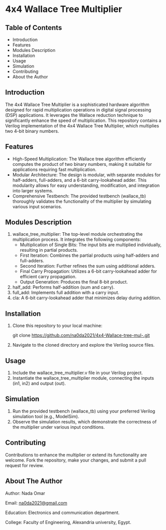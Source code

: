 # 4x4 Wallace Tree Multiplier

## Table of Contents
- Introduction
- Features
- Modules Description
- Installation
- Usage
- Simulation
- Contributing
- About the Author

## Introduction
The 4x4 Wallace Tree Multiplier is a sophisticated hardware algorithm designed for rapid multiplication operations in digital signal processing (DSP) applications. It leverages the Wallace reduction technique to significantly enhance the speed of multiplication. This repository contains a Verilog implementation of the 4x4 Wallace Tree Multiplier, which multiplies two 4-bit binary numbers.

## Features
- High-Speed Multiplication: The Wallace tree algorithm efficiently computes the product of two binary numbers, making it suitable for applications requiring fast multiplication.
- Modular Architecture: The design is modular, with separate modules for half-adders, full-adders, and a 6-bit carry-lookahead adder. This modularity allows for easy understanding, modification, and integration into larger systems.
- Comprehensive Testbench: The provided testbench (wallace_tb) thoroughly validates the functionality of the multiplier by simulating various input scenarios.

## Modules Description
1. wallace_tree_multiplier: The top-level module orchestrating the multiplication process. It integrates the following components:
   - Multiplication of Single Bits: The input bits are multiplied individually, resulting in partial products.
   - First Iteration: Combines the partial products using half-adders and full-adders.
   - Second Iteration: Further refines the sum using additional adders.
   - Final Carry Propagation: Utilizes a 6-bit carry-lookahead adder for efficient carry propagation.
   - Output Generation: Produces the final 8-bit product.
2. half_add: Performs half-addition (sum and carry).
3. full_add: Implements full addition with a carry input.
4. cla: A 6-bit carry-lookahead adder that minimizes delay during addition.

## Installation
1. Clone this repository to your local machine:

   git clone https://github.com/na0da2021/4x4-Wallace-tree-mul-.git

2. Navigate to the cloned directory and explore the Verilog source files.

## Usage
1. Include the wallace_tree_multiplier.v file in your Verilog project.
2. Instantiate the wallace_tree_multiplier module, connecting the inputs (in1, in2) and output (out).

## Simulation
1. Run the provided testbench (wallace_tb) using your preferred Verilog simulation tool (e.g., ModelSim).
2. Observe the simulation results, which demonstrate the correctness of the multiplier under various input conditions.

## Contributing
Contributions to enhance the multiplier or extend its functionality are welcome. Fork the repository, make your changes, and submit a pull request for review.

## About The Author
Author: Nada Omar

Email: na0da2021@gmail.com

Education: Electronics and communication department.

College: Faculty of Engineering, Alexandria university, Egypt.
